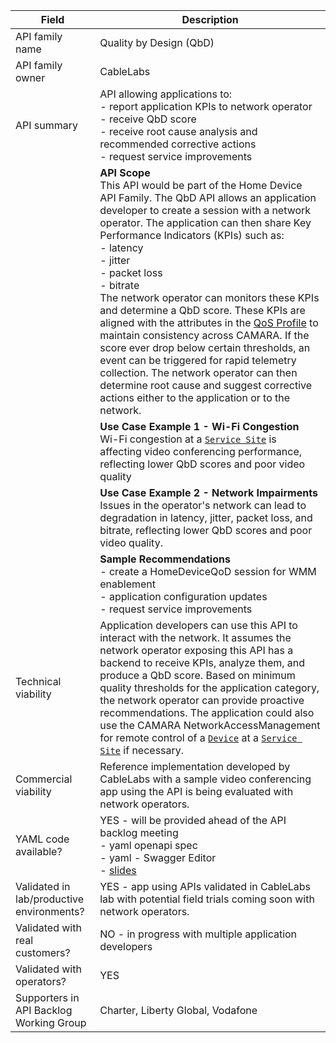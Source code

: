 | **Field**                                 | **Description**                                                                                                                                                                                                                                                                                                                                                                                                                                                                                                                                                                                                                                                                                                                                                                                                                 |
| ----------------------------------------- | ------------------------------------------------------------------------------------------------------------------------------------------------------------------------------------------------------------------------------------------------------------------------------------------------------------------------------------------------------------------------------------------------------------------------------------------------------------------------------------------------------------------------------------------------------------------------------------------------------------------------------------------------------------------------------------------------------------------------------------------------------------------------------------------------------------------------------- |
| API family name                           | Quality by Design (QbD)                                                                                                                                                                                                                                                                                                                                                                                                                                                                                                                                                                                                                                                                                                                                                                                                         |
| API family owner                          | CableLabs                                                                                                                                                                                                                                                                                                                                                                                                                                                                                                                                                                                                                                                                                                                                                                                                                       |
| API summary                               | API allowing applications to:<br>- report application KPIs to network operator<br>- receive QbD score<br>- receive root cause analysis and recommended corrective actions<br>- request service improvements                                                                                                                                                                                                                                                                                                                                                                                                                                                                                                                                                                                                                     |
|                                           | **API Scope**<br>This API would be part of the Home Device API Family. The QbD API allows an application developer to create a session with a network operator. The application can then share Key Performance Indicators (KPIs) such as:<br>- latency<br>- jitter<br>- packet loss<br>- bitrate<br>The network operator can monitors these KPIs and determine a QbD score. These KPIs are aligned with the attributes in the [QoS Profile](https://github.com/camaraproject/QualityOnDemand/blob/main/code/API_definitions/qos-profiles.yaml) to maintain consistency across CAMARA. If the score ever drop below certain thresholds, an event can be triggered for rapid telemetry collection. The network operator can then determine root cause and suggest corrective actions either to the application or to the network. |
|                                           | **Use Case Example 1 - Wi-Fi Congestion**<br>Wi-Fi congestion at a [`Service Site`](https://github.com/camaraproject/NetworkAccessManagement/blob/1c804a5159f67370f005dbf0cc82e5c7e72725f0/code/API_definitions/network_access_management.yaml#L40) is affecting video conferencing performance, reflecting lower QbD scores and poor video quality                                                                                                                                                                                                                                                                                                                                                                                                                                                                             |
|                                           | **Use Case Example 2 - Network Impairments**<br>Issues in the operator's network can lead to degradation in latency, jitter, packet loss, and bitrate, reflecting lower QbD scores and poor video quality.                                                                                                                                                                                                                                                                                                                                                                                                                                                                                                                                                                                                                      |
|                                           | **Sample Recommendations**<br>- create a HomeDeviceQoD session for WMM enablement<br>- application configuration updates<br>- request service improvements                                                                                                                                                                                                                                                                                                                                                                                                                                                                                                                                                                                                                                                                      |
| Technical viability                       | Application developers can use this API to interact with the network. It assumes the network operator exposing this API has a backend to receive KPIs, analyze them, and produce a QbD score. Based on minimum quality thresholds for the application category, the network operator can provide proactive recommendations. The application could also use the CAMARA NetworkAccessManagement for remote control of a [`Device`](https://github.com/camaraproject/NetworkAccessManagement/blob/1c804a5159f67370f005dbf0cc82e5c7e72725f0/code/API_definitions/network_access_management.yaml#L34) at a [`Service Site`](https://github.com/camaraproject/NetworkAccessManagement/blob/1c804a5159f67370f005dbf0cc82e5c7e72725f0/code/API_definitions/network_access_management.yaml#L40) if necessary.                            |
| Commercial viability                      | Reference implementation developed by CableLabs with a sample video conferencing app using the API is being evaluated with network operators.                                                                                                                                                                                                                                                                                                                                                                                                                                                                                                                                                                                                                                                                                   |
| YAML code available?                      | YES - will be provided ahead of the API backlog meeting<br>- yaml openapi spec<br>- yaml - Swagger Editor<br>- [slides](../SupportingDocuments/quality-by-design-api.pdf)                                                                                                                                                                                                                                                                                                                                                                                                                                                                                                                                                                                                                                                       |
| Validated in lab/productive environments? | YES - app using APIs validated in CableLabs lab with potential field trials coming soon with network operators.                                                                                                                                                                                                                                                                                                                                                                                                                                                                                                                                                                                                                                                                                                                 |
| Validated with real customers?            | NO - in progress with multiple application developers                                                                                                                                                                                                                                                                                                                                                                                                                                                                                                                                                                                                                                                                                                                                                                           |
| Validated with operators?                 | YES                                                                                                                                                                                                                                                                                                                                                                                                                                                                                                                                                                                                                                                                                                                                                                                                                             |
| Supporters in API Backlog Working Group   | Charter, Liberty Global, Vodafone                                                                                                                                                                                                                                                                                                                                                                                                                                                                                                                                                                                                                                                                                                                                                                                               |
